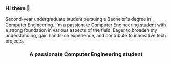 ### Hi there 👋
Second-year undergraduate student pursuing a Bachelor's degree in Computer Engineering.
I'm a passionate Computer Engineering student with a strong foundation in various aspects of the field. Eager to broaden my understanding, gain hands-on experience, and contribute to innovative tech projects.
<h3 align="center">A passionate Computer Engineering student</h3>
